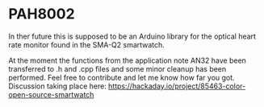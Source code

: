 # PAH8002
In ther future this is supposed to be an Arduino library for the optical heart rate monitor found in the SMA-Q2 smartwatch.

At the moment the functions from the application note AN32 have been transferred to .h and .cpp files and some minor cleanup has been performed. Feel free to contribute and let me know how far you got. Discussion taking place here: 
https://hackaday.io/project/85463-color-open-source-smartwatch
